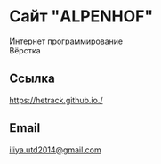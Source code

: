 # Сайт "ALPENHOF"  
Интернет программирование  
Вёрстка
## Ccылка
https://hetrack.github.io./
## Email
iliya.utd2014@gmail.com
